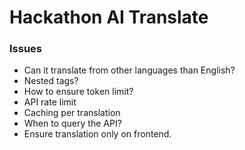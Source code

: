 # Hackathon AI Translate


### Issues
+ Can it translate from other languages than English?
+ Nested tags?
+ How to ensure token limit?
+ API rate limit
+ Caching per translation
+ When to query the API?
+ Ensure translation only on frontend.